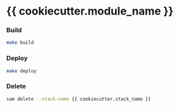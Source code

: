 # {{ cookiecutter.module_name }}

### Build
```bash
make build
```

### Deploy
```bash
make deploy
```

### Delete

```bash
sam delete --stack-name {{ cookiecutter.stack_name }}
```
